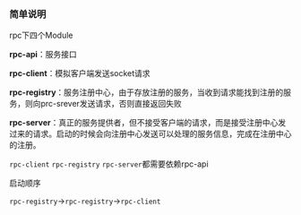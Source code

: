 ### 简单说明

rpc下四个Module

**rpc-api**：服务接口

**rpc-client**：模拟客户端发送socket请求

**rpc-registry**：服务注册中心，由于存放注册的服务，当收到请求能找到注册的服务，则向prc-srever发送请求，否则直接返回失败

**rpc-server**：真正的服务提供者，但不接受客户端的请求，而是接受注册中心发过来的请求。启动的时候会向注册中心发送可以处理的服务信息，完成在注册中心的注册。


`rpc-client` `rpc-registry` `rpc-server`都需要依赖rpc-api

启动顺序

`rpc-registry`->`rpc-registry`->`rpc-client`